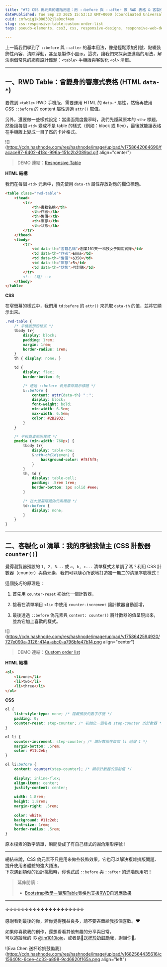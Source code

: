 ```yaml
---
title: "#72 CSS 偽元素的進階用法：用 ::before 與 ::after 做 RWD 表格 & 客製化序號標號"
datePublished: Tue Sep 23 2025 15:53:13 GMT+0000 (Coordinated Universal Time)
cuid: cmfwqig1k000302jla0xcf4om
slug: css-responsive-table-custom-order-list
tags: pseudo-elements, css3, css, responsive-designs, responsive-web-design, pseudo, pseudo-classes-in-css

---
```


上一篇我們學到了 `::before` 與 `::after` 的基本用法，像是輕鬆添加引號、點綴裝飾性內容、清除浮動，甚至是製作小圖示。這次，讓我們來探索更進階的用法，解決兩個常見的網頁設計難題：`<table>` 手機版與客製化 `<ol>` 清單。

---

## 一、RWD Table：會變身的響應式表格 (HTML `data-*`)

要做到 `<table>` RWD 手機版，需要運用 HTML 的 `data-*` 屬性，然後再使用 CSS `::before` 的 content 屬性透過 `attr()` 取值。

另外，還要做一些樣式設定：當畫面寬度變窄時，我們先隱藏原本的 `<th>` 標題，然後讓每個 `<td>` 變成不是 table 的樣式（例如：block 或 flex），最後就能讓表格在手機版上變成一目了然的卡片格式。

![](https://cdn.hashnode.com/res/hashnode/image/upload/v1758642064690/facace87-6402-418c-996a-151c2b2089ad.gif align="center")

> DEMO 連結：[Responsive Table](https://codepen.io/im1010ioio/pen/dPGoKyO)

**HTML 結構**

我們在每個 `<td>` 元素中，預先使用 `data-th` 屬性存放對應的欄位標題。

```html
<table class="rwd-table">
    <thead>
        <tr>
            <th>書籍名稱</th>
            <th>作者</th>
            <th>售價</th>
            <th>庫存</th>
            <th>狀態</th>
        </tr>
    </thead>
    <tbody>
        <tr>
            <td data-th="書籍名稱">創業101天──科技女子闖關實錄</td>
            <td data-th="作者">Emma</td>
            <td data-th="售價">$350</td>
            <td data-th="庫存">5</td>
            <td data-th="狀態">可訂購</td>
        </tr>
        <!-- (略) -->
    </tbody>
</table>
```

**CSS**

在窄螢幕的樣式中，我們用 `td:before` 的 `attr()` 來抓取 `data-th` 的值，並將它顯示出來。

```css
.rwd-table {
    /* 手機版預設樣式 */
    tbody tr{
        display: block;
        padding: 1rem;
        margin: 1rem;
        border-radius: 1rem;
    }
    th { display: none; }

    td {
        display: flex;
        border-bottom: 0;

        /* 透過 ::before 偽元素來顯示標題 */
        &::before {
            content: attr(data-th) "：";
            display: block;
            font-weight: bold;
            min-width: 6.5em;
            max-width: 6.5em;
            color: #2B2932;
        }
    }

    /* 平板與桌面版樣式 */
    @media (min-width: 768px) {
        tbody tr{
            display: table-row;
            &:nth-child(even) {
                background-color: #f5f5f5;
            }
        }
        th, td {
            display: table-cell;
            padding: .5rem 1rem;
            border-bottom: 1px solid #eee;
        }

        /* 在大螢幕隱藏偽元素標題 */
        td::before {
            display: none;
        }
    }
}
```

---

## 二、客製化 ol 清單：我的序號我做主 (CSS 計數器 `counter()`)

覺得瀏覽器預設的 `1, 2, 3...` 或 `a, b, c...` 清單樣式太單調了嗎？利用 CSS 計數器（counter）與偽元素，我們可以隨心所欲地打造獨一無二的清單序號樣式！

這個技巧的原理是：

1. 首先用 `counter-reset` 初始化一個計數器，
    
2. 接著在清單項目 `<li>` 中使用 `counter-increment` 讓計數器自動遞增，
    
3. 最後透過 `::before` 偽元素與 `content: counter()` 將計數器的值呈現出來，並為它加上喜歡的樣式。
    

![](https://cdn.hashnode.com/res/hashnode/image/upload/v1758642594920/727e090a-3126-414a-abc0-a796bfe47b14.png align="center")

> DEMO 連結：[Custom order list](https://codepen.io/im1010ioio/pen/XJXbYxK)

**HTML 結構**

```html
<ol>
    <li>one</li>
    <li>two</li>
    <li>three</li>
</ol>
```

**CSS**

```css
ol {
    list-style-type: none; /* 隱藏預設的數字序號 */
    padding: 0;
    counter-reset: step-counter; /* 初始化一個名為 step-counter 的計數器 */
}

ol li {
    counter-increment: step-counter; /* 讓計數器在每個 li 遞增 1 */
    margin-bottom: .5rem;
    color: #11c2eb;
}

ol li:before {
    content: counter(step-counter); /* 顯示計數器的當前值 */
    
    display: inline-flex;
    align-items: center;
    justify-content: center;
    
    width: 1.8rem;
    height: 1.8rem;
    margin-right: .5rem;
    
    color: white;
    background: #11c2eb;
    font-size: 1rem;
    border-radius: .5rem;
}
```

原本樸素的數字清單，瞬間變成了有自己樣式的圓角矩形序號！

---

總結來說，CSS 偽元素不只是用來做些裝飾效果，它也可以解決複雜排版問題、提升使用者體驗的強大語法。  
下次遇到類似的設計挑戰時，你也試試 `::before` 與 `::after` 的進階應用吧！

> 延伸閱讀：
> 
> * [Bootstrap教學－實現Table表格也支援RWD自適應效果](https://www.minwt.com/webdesign-dev/html/14066.html)
>     

---

#### ↓↓↓↓↓↓↓↓↓↓↓↓↓↓↓↓↓↓↓↓

感謝看到最後的你，若你覺得獲益良多，請不要吝嗇給我按個喜歡。❤️

如果你喜歡我的創作，還想看看其他有趣的分享與日常，  
可以追蹤我的 IG [@im1010ioio](https://www.instagram.com/im1010ioio/)，或者是[🧋送杯珍奶鼓勵我](https://im1010ioio.bobaboba.me/)，謝謝你🥰。

![Eva Chen 送杯珍奶鼓勵我](https://cdn.hashnode.com/res/hashnode/image/upload/v1682564435616/c15640fc-6cee-4c33-a898-9cd6820f165a.png align="left")